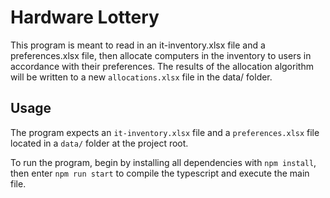 # Hardware Lottery

This program is meant to read in an it-inventory.xlsx file and a preferences.xlsx file, then
allocate computers in the inventory to users in accordance with their preferences. The results
of the allocation algorithm will be written to a new `allocations.xlsx` file in the data/ folder.

## Usage

The program expects an `it-inventory.xlsx` file and a `preferences.xlsx` file located in a `data/`
folder at the project root.

To run the program, begin by installing all dependencies with `npm install`, then enter `npm run start`
to compile the typescript and execute the main file.
